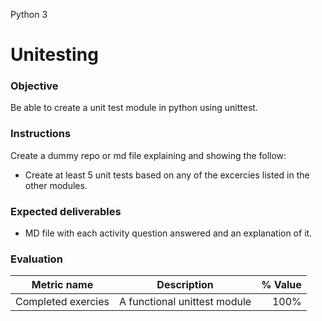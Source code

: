  Python 3
# Unitesting

### Objective
Be able to create a unit test module in python using unittest.

### Instructions
Create a dummy repo or md file explaining and showing the follow:
- Create at least 5 unit tests based on any of the excercies listed in the other modules.


### Expected deliverables
- MD file with each activity question answered and an explanation of it.

### Evaluation

| Metric name | Description | % Value |
| ----------- |-------------| -------:|
| Completed exercies | A functional unittest module | 100% |

